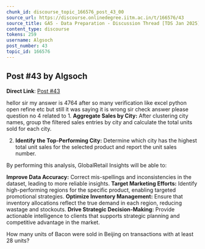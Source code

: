 ```yaml
---
chunk_id: discourse_topic_166576_post_43_00
source_url: https://discourse.onlinedegree.iitm.ac.in/t/166576/43
source_title: GA5 - Data Preparation - Discussion Thread [TDS Jan 2025]
content_type: discourse
tokens: 259
username: Algsoch
post_number: 43
topic_id: 166576
---
```


## Post #43 by Algsoch

**Direct Link**: [Post #43](https://discourse.onlinedegree.iitm.ac.in/t/166576/43)

hellor sir my answer is 4764 after so many verification like excel python open refine etc but still it was saying it is wrong sir check answer please question no 4 related to 1. **Aggregate Sales by City:** After clustering city names, group the filtered sales entries by city and calculate the total units sold for each city.

2. **Identify the Top-Performing City:** Determine which city has the highest total unit sales for the selected product and report the unit sales number.

By performing this analysis, GlobalRetail Insights will be able to:

**Improve Data Accuracy:** Correct mis-spellings and inconsistencies in the dataset, leading to more reliable insights.
**Target Marketing Efforts:** Identify high-performing regions for the specific product, enabling targeted promotional strategies.
**Optimize Inventory Management:** Ensure that inventory allocations reflect the true demand in each region, reducing wastage and stockouts.
**Drive Strategic Decision-Making:** Provide actionable intelligence to clients that supports strategic planning and competitive advantage in the market.

How many units of Bacon were sold in Beijing on transactions with at least 28 units?
